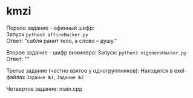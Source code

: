 # kmzi
Первое задание - афинный шифр:  
Запуск `python3 affineHacker.py`  
Ответ: "сабля ранит тело, а слово – душу."

Второе задание - шифр вижинера:
Запуск: `python3 vigenereHacker.py`
Ответ: ""

Третье задание (честно взятое у одногруппников):
Находится в exel-файлах `Задание №1`, `Задание №2`

Четвертое задание: 
main.cpp
